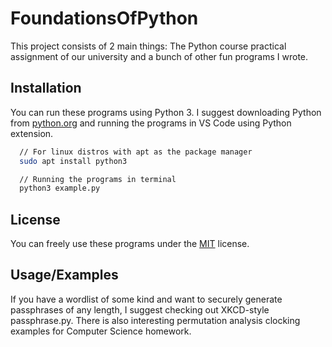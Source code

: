 
#  FoundationsOfPython

This project consists of 2 main things: The Python course practical assignment of our university and a bunch of other fun programs I wrote. 
## Installation

You can run these programs using Python 3. I suggest downloading Python from [python.org](https://python.org) and running the programs in VS Code using Python extension.

```bash
  // For linux distros with apt as the package manager
  sudo apt install python3

  // Running the programs in terminal
  python3 example.py
```
    
## License

You can freely use these programs under the [MIT](https://choosealicense.com/licenses/mit/) license.


## Usage/Examples

If you have a wordlist of some kind and want to securely generate passphrases of any length, I suggest checking 
out XKCD-style passphrase.py. There is also interesting permutation analysis clocking examples for Computer Science homework.
